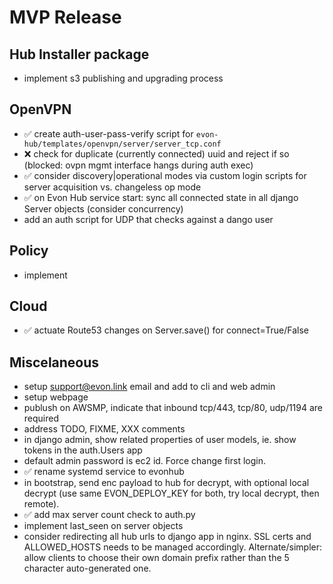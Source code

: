# MVP Release

## Hub Installer package

* implement s3 publishing and upgrading process

## OpenVPN

* ✅ create auth-user-pass-verify script for `evon-hub/templates/openvpn/server/server_tcp.conf`
 * ❌ check for duplicate (currently connected) uuid and reject if so (blocked: ovpn mgmt interface hangs during auth exec)
 * ✅ consider discovery|operational modes via custom login scripts for server acquisition vs. changeless op mode
* ✅ on Evon Hub service start: sync all connected state in all django Server objects (consider concurrency)
* add an auth script for UDP that checks against a dango user

## Policy

* implement

## Cloud

* ✅ actuate Route53 changes on Server.save() for connect=True/False

## Miscelaneous

* setup support@evon.link email and add to cli and web admin
* setup webpage
* publush on AWSMP, indicate that inbound tcp/443, tcp/80, udp/1194 are required
* address TODO, FIXME, XXX comments
* in django admin, show related properties of user models, ie. show tokens in the auth.Users app
* default admin password is ec2 id. Force change first login.
* ✅ rename systemd service to evonhub
* in bootstrap, send enc payload to hub for decrypt, with optional local decrypt (use same EVON_DEPLOY_KEY for both, try local decrypt, then remote).
* ✅ add max server count check to auth.py
* implement last_seen on server objects
* consider redirecting all hub urls to django app in nginx. SSL certs and ALLOWED_HOSTS needs to be managed accordingly. Alternate/simpler: allow clients to choose their own domain prefix rather than the 5 character auto-generated one.
